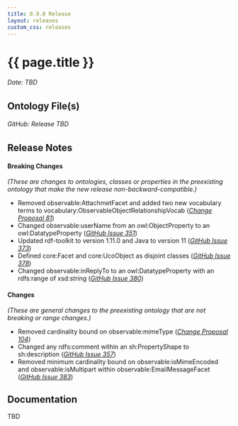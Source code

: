 ```yaml
---
title: 0.9.0 Release
layout: releases
custom_css: releases
---
```


# {{ page.title }}

###### Date: TBD

## Ontology File(s)

###### GitHub: Release TBD

## Release Notes


#### Breaking Changes
*(These are changes to ontologies, classes or properties in the preexisting ontology that make the new release non-backward-compatible.)*

* Removed observable:AttachmetFacet and added two new vocabulary terms to vocabulary:ObservableObjectRelationshipVocab ([*Change Proposal 81*](https://drive.google.com/file/d/1-NM50XbDTjSi4Ke3MTpIEPm1OI5ipmyo/view))
* Changed observable:userName from an owl:ObjectProperty to an owl:DatatypeProperty ([*GitHub Issue 351*](https://github.com/ucoProject/UCO/issues/351))
* Updated rdf-toolkit to version 1.11.0 and Java to version 11 ([*GitHub Issue 373*](https://github.com/ucoProject/UCO/issues/373))
* Defined core:Facet and core:UcoObject as disjoint classes ([*GitHub Issue 378*](https://github.com/ucoProject/UCO/issues/378))
* Changed observable:inReplyTo to an owl:DatatypeProperty with an rdfs:range of xsd:string ([*GitHub Issue 380*](https://github.com/ucoProject/UCO/issues/380))

#### Changes
*(These are general changes to the preexisting ontology that are not breaking or range changes.)*

* Removed cardinality bound on observable:mimeType ([*Change Proposal 104*](https://drive.google.com/file/d/1X3POH_L5g-MMgxVSj8cpcvE-w9GVaPt1/view))
* Changed any rdfs:comment within an sh:PropertyShape to sh:description ([*GitHub Issue 357*](https://github.com/ucoProject/UCO/issues/357))
* Removed minimum cardinality bound on observable:isMimeEncoded and observable:isMultipart within observable:EmailMessageFacet ([*GitHub Issue 383*](https://github.com/ucoProject/UCO/issues/383))

## Documentation
TBD
